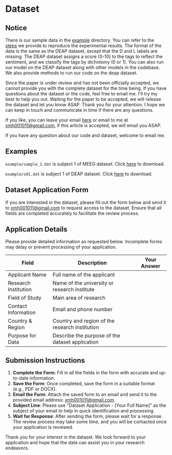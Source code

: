 # Dataset

## Notice

There is our sample data in the [example](../example) directory. You can refer to the [steps](./run.md) we provide to reproduce the experimental results. The format of the data is the same as the DEAP dataset, except that the D and L labels are missing. The DEAP dataset assigns a score (0-10) to the tags to reflect the sentiment, and we classify the tags by dichotomy (0 or 1). You can also run our model on the DEAP dataset along with other models in the codebase. We also provide methods to run our code on the deap dataset. 

Since the paper is under review and has not been officially accepted, we cannot provide you with the complete dataset for the time being. If you have questions about the dataset or the code, feel free to email me. I'll try my best to help you out. Waiting for the paper to be accepted, we will release the dataset and let you know ASAP. Thank you for your attention. I hope we can keep in touch and communicate in time if there are any questions.

If you like, you can leave your email [here](https://github.com/xmh1011/AT-DGNN/discussions/14) or email to me at [xmh001011@gmail.com](mailto:xmh001011@gmail.com), if this article is accepted, we will email you ASAP.

If you have any question about our code and dataset, welcome to email me.

## Examples

`example/sample_1.dat` is subject 1 of MEEG dataset. Click [here](https://drive.google.com/uc?export=download&id=1x2Ud8S2fjtS95LLd3dAZ-kQbrNEzPHYW) to download.

`example/s01.dat` is subject 1 of DEAP dataset. Click [here](https://drive.google.com/uc?export=download&id=16U0uMb_VFvuFsoz26YdKK9HHAz9rK6ZN) to download.

## Dataset Application Form

If you are interested in the dataset, please fill out the form below and send it to [xmh001011@gmail.com](mailto:xmh001011@gmail.com) to request access to the dataset. Ensure that all fields are completed accurately to facilitate the review process.

## Application Details

Please provide detailed information as requested below. Incomplete forms may delay or prevent processing of your application.

| Field                | Description                                     | Your Answer |
|----------------------|-------------------------------------------------|-------------|
| Applicant Name       | Full name of the applicant                      |             |
| Research Institution | Name of the university or research institute    |             |
| Field of Study       | Main area of research                           |             |
| Contact Information  | Email and phone number                          |             |
| Country & Region     | Country and region of the research institution  |             |
| Purpose for Data     | Describe the purpose of the dataset application |             |

## Submission Instructions

1. **Complete the Form**: Fill in all the fields in the form with accurate and up-to-date information.
2. **Save the Form**: Once completed, save the form in a suitable format (e.g., PDF or DOCX).
3. **Email the Form**: Attach the saved form to an email and send it to the provided email address: [xmh001011@gmail.com](mailto:xmh001011@gmail.com).
4. **Subject Line**: Please use "Dataset Application - [Your Full Name]" as the subject of your email to help in quick identification and processing.
5. **Wait for Response**: After sending the form, please wait for a response. The review process may take some time, and you will be contacted once your application is reviewed.

Thank you for your interest in the dataset. We look forward to your application and hope that the data can assist you in your research endeavors.
